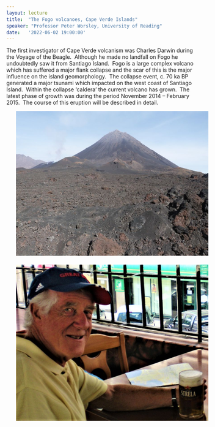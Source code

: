 ```yaml
---
layout: lecture
title:  "The Fogo volcanoes, Cape Verde Islands"
speaker: "Professor Peter Worsley, University of Reading"
date:   '2022-06-02 19:00:00'
---
```

The first investigator of Cape Verde volcanism was Charles Darwin during the Voyage of the Beagle.  Although he made no landfall on Fogo he undoubtedly saw it from Santiago Island.  Fogo is a large complex volcano which has suffered a major flank collapse and the scar of this is the major influence on the island geomorphology.  The collapse event, c. 70 ka BP generated a major tsunami which impacted on the west coast of Santiago Island.  Within the collapse ‘caldera’ the current volcano has grown.  The latest phase of growth was during the period November 2014 – February 2015.  The course of this eruption will be described in detail.

<img src='/assets/Prof_Peter_Worsley_ Fogo_Island_June_2022.jpg' style='margin-left: 5%;'>

<img src='/assets/Prof_Peter_Worsley_ June_2022.jpg' style='margin-top: 20px; margin-left: 5%;'>